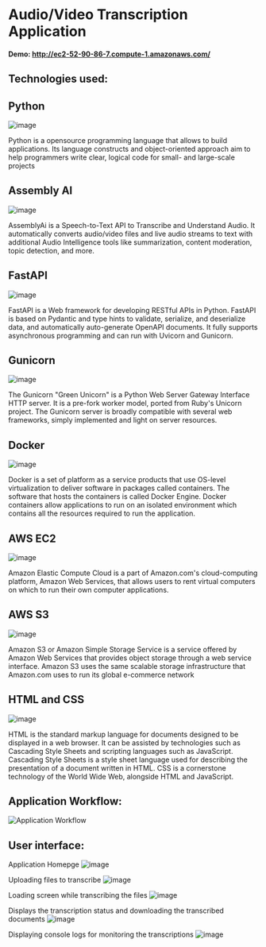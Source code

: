 
# Audio/Video Transcription Application

#### Demo: http://ec2-52-90-86-7.compute-1.amazonaws.com/

## Technologies used: 
## Python
 ![image](https://user-images.githubusercontent.com/98326079/158756888-e97b6821-ed24-48df-83ea-d2a3f873bfa1.png)

Python is a opensource programming language that allows to build applications. Its language constructs and object-oriented approach aim to help programmers write clear, logical code for small- and large-scale projects

## Assembly AI
 ![image](https://user-images.githubusercontent.com/98326079/158756907-a2e32446-d7eb-475b-b755-7c9313178f10.png)

AssemblyAi is a Speech-to-Text API to Transcribe and Understand Audio. It automatically converts audio/video files and live audio streams to text with additional Audio Intelligence tools like summarization, content moderation, topic detection, and more.

## FastAPI
 ![image](https://user-images.githubusercontent.com/98326079/158756929-49ac2ff2-6a81-42d2-a705-e4ffdb6ed34f.png)

FastAPI is a Web framework for developing RESTful APIs in Python. FastAPI is based on Pydantic and type hints to validate, serialize, and deserialize data, and automatically auto-generate OpenAPI documents. It fully supports asynchronous programming and can run with Uvicorn and Gunicorn.

## Gunicorn
 ![image](https://user-images.githubusercontent.com/98326079/158756949-c0f2a5ce-40f4-4e88-8820-90a6e119f641.png)

The Gunicorn "Green Unicorn" is a Python Web Server Gateway Interface HTTP server. It is a pre-fork worker model, ported from Ruby's Unicorn project. The Gunicorn server is broadly compatible with several web frameworks, simply implemented and light on server resources.

## Docker
 ![image](https://user-images.githubusercontent.com/98326079/158756971-d5e31dcd-a87b-4dcc-ad07-b76788b3e2e9.png)

Docker is a set of platform as a service products that use OS-level virtualization to deliver software in packages called containers. The software that hosts the containers is called Docker Engine. Docker containers allow applications to run on an isolated environment which contains all the resources required to run the application.

## AWS EC2 
 ![image](https://user-images.githubusercontent.com/98326079/158756992-ce3a1d4e-7b4b-4bb9-a5e0-db86944843fb.png)

Amazon Elastic Compute Cloud is a part of Amazon.com's cloud-computing platform, Amazon Web Services, that allows users to rent virtual computers on which to run their own computer applications.

## AWS S3
 ![image](https://user-images.githubusercontent.com/98326079/158757021-51ff2fa2-a07b-4ecf-b16a-f2dbb6f49ac7.png)

Amazon S3 or Amazon Simple Storage Service is a service offered by Amazon Web Services that provides object storage through a web service interface. Amazon S3 uses the same scalable storage infrastructure that Amazon.com uses to run its global e-commerce network

## HTML and CSS
 ![image](https://user-images.githubusercontent.com/98326079/158757058-140cd422-ffca-46b2-a0e3-565a8fb5c65b.png)

HTML is the standard markup language for documents designed to be displayed in a web browser. It can be assisted by technologies such as Cascading Style Sheets and scripting languages such as JavaScript. Cascading Style Sheets is a style sheet language used for describing the presentation of a document written in HTML. CSS is a cornerstone technology of the World Wide Web, alongside HTML and JavaScript. 


## Application Workflow:
![Application Workflow](https://user-images.githubusercontent.com/98326079/158756626-43794496-4039-4815-8935-4616c25ce206.png)

## User interface:
Application Homepge
  ![image](https://user-images.githubusercontent.com/98326079/158756745-9a14a189-dd93-4e8c-a4f3-4ca7c3759eb5.png)

Uploading files to transcribe
 ![image](https://user-images.githubusercontent.com/98326079/158756782-02ff893e-6356-4049-a166-db02ce8bfe0e.png)

Loading screen while transcribing the files
![image](https://user-images.githubusercontent.com/98326079/158756816-81bd3c54-ca46-4373-ae81-a62672777215.png)

 
Displays the transcription status and downloading the transcribed documents
 ![image](https://user-images.githubusercontent.com/98326079/158756839-7506b66f-4afb-414d-85e0-02a50c9128bc.png)

Displaying console logs for monitoring the transcriptions
 ![image](https://user-images.githubusercontent.com/98326079/158756861-4d5cbb3d-4d5e-471b-919d-0b27827a26c1.png)


